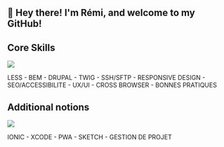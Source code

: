 ## 👋 Hey there! I'm Rémi, and welcome to my GitHub!

<p align="center">
  <h2>Core Skills</h2>
  <img src="https://skillicons.dev/icons?i=wordpress,html,css,sass,javascript,jquery,typescript,webpack,babel,vue,nuxtjs,nodejs,vscode,git,github,gitlab,&perline=8" />
  <p>LESS - BEM - DRUPAL - TWIG - SSH/SFTP - RESPONSIVE DESIGN - SEO/ACCESSIBILITE - UX/UI - CROSS BROWSER - BONNES PRATIQUES</p>
</p>

<p align="center">
  <h2>Additional notions</h2>
  <img src="https://skillicons.dev/icons?i=gulp,bootstrap,vercel,pug,svg,mysql,vim,bash,pr,ps,ai,angular,firebase,powershell,postman,react,emotion,alpinejs,aws,docker,elasticsearch,electron,netlify,unity,figma,stackoverflow,codepen,devto,discord,instagram,&perline=10" />
  <p>IONIC - XCODE - PWA - SKETCH - GESTION DE PROJET</p>
</p>